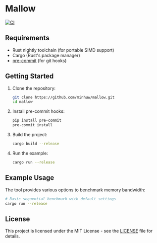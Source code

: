 # Mallow

[![CI](https://github.com/minhuw/mallow/actions/workflows/ci.yml/badge.svg)](https://github.com/minhuw/mallow/actions/workflows/ci.yml)

## Requirements

- Rust nightly toolchain (for portable SIMD support)
- Cargo (Rust's package manager)
- [pre-commit](https://pre-commit.com/) (for git hooks)

## Getting Started

1. Clone the repository:
   ```bash
   git clone https://github.com/minhuw/mallow.git
   cd mallow
   ```

2. Install pre-commit hooks:
   ```bash
   pip install pre-commit
   pre-commit install
   ```

3. Build the project:
   ```bash
   cargo build --release
   ```

4. Run the example:
   ```bash
   cargo run --release
   ```

## Example Usage

The tool provides various options to benchmark memory bandwidth:

```bash
# Basic sequential benchmark with default settings
cargo run --release
```


## License

This project is licensed under the MIT License - see the [LICENSE](LICENSE) file for details. 